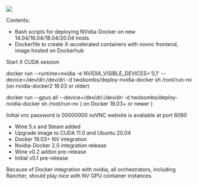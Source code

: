 ![](https://img.shields.io/docker/automated/jrottenberg/ffmpeg.svg)

Contents:

- Bash scripts for deploying NVidia-Docker on new 14.04/16.04/18.04/20.04 hosts
- Dockerfile to create X-accelerated containers with novnc frontend, image hosted on Dockerhub

Start X CUDA session

docker run --runtime=nvidia -e NVIDIA_VISIBLE_DEVICES='0,1' --device=/dev/dri:/dev/dri -d twobombs/deploy-nvidia-docker sh /root/run-nv  (on nvidia-docker2 18.03 or older)

docker run --gpus all --device=/dev/dri:/dev/dri -d twobombs/deploy-nvidia-docker sh /root/run-nv ( on Docker 19.03+ or newer )

Initial vnc password is 00000000
noVNC website is avaliable at port 6080

- Wine 5.x and Steam added
- Upgrade image to CUDA 11.0 and Ubuntu 20.04
- Docker 19.03+ NV integration
- Nvidia-Docker 2.0 integration release
- Wine v0.2 addon pre-release
- Initial v0.1 pre-release

Because of Docker integration with nvidia, all orchestrators, including Rancher, should play nice with NV GPU container instances.
